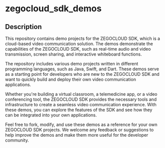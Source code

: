 # zegocloud_sdk_demos

## Description

This repository contains demo projects for the ZEGOCLOUD SDK, which is a cloud-based video communication solution. The demos demonstrate the capabilities of the ZEGOCLOUD SDK, such as real-time audio and video transmission, screen sharing, and interactive whiteboard functions.

The repository includes various demo projects written in different programming languages, such as Java, Swift, and Dart. These demos serve as a starting point for developers who are new to the ZEGOCLOUD SDK and want to quickly build and deploy their own video communication applications.

Whether you're building a virtual classroom, a telemedicine app, or a video conferencing tool, the ZEGOCLOUD SDK provides the necessary tools and infrastructure to create a seamless video communication experience. With these demos, you can explore the features of the SDK and see how they can be integrated into your own applications.

Feel free to fork, modify, and use these demos as a reference for your own ZEGOCLOUD SDK projects. We welcome any feedback or suggestions to help improve the demos and make them more useful for the developer community.
